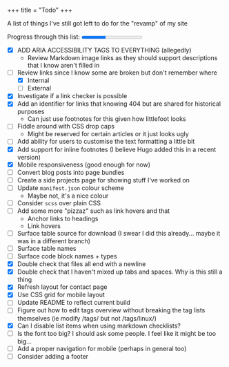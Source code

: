 +++
title = "Todo"
+++

A list of things I've still got left to do for the "revamp" of my site

Progress through this list: <progress id="todo" value="11" max="28"></progress>

* [x] ADD ARIA ACCESSIBILITY TAGS TO EVERYTHING (allegedly)
	* Review Markdown image links as they should support descriptions that I know aren't filled in
* [ ] Review links since I know some are broken but don't remember where
  * [x] Internal
  * [ ] External
* [x] Investigate if a link checker is possible
* [x] Add an identifier for links that knowing 404 but are shared for historical purposes
	* Can just use footnotes for this given how littlefoot looks
* [ ] Fiddle around with CSS drop caps
	* Might be reserved for certain articles or it just looks ugly
* [ ] Add ability for users to customise the text formatting a little bit
* [x] Add support for inline footnotes (I believe Hugo added this in a recent version)
* [x] Mobile responsiveness (good enough for now)
* [ ] Convert blog posts into page bundles
* [ ] Create a side projects page for showing stuff I've worked on
* [ ] Update `manifest.json` colour scheme
	* Maybe not, it's a nice colour
* [ ] Consider `scss` over plain CSS
* [ ] Add some more "pizzaz" such as link hovers and that
	* Anchor links to headings
	* Link hovers
* [ ] Surface table source for download (I swear I did this already... maybe it was in a different branch)
* [ ] Surface table names
* [ ] Surface code block names + types
* [x] Double check that files all end with a newline
* [x] Double check that I haven't mixed up tabs and spaces. Why is this still a thing
* [x] Refresh layout for contact page
* [x] Use CSS grid for mobile layout
* [ ] Update README to reflect current build
* [ ] Figure out how to edit tags overview without breaking the tag lists themselves (ie modify /tags/ but not /tags/linux/)
* [x] Can I disable list items when using markdown checklists?
* [ ] Is the font too big? I should ask some people. I feel like it might be too big...
* [ ] Add a proper navigation for mobile (perhaps in general too)
* [ ] Consider adding a footer
